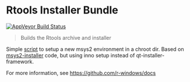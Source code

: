 # Rtools Installer Bundle 

[![AppVeyor Build Status](https://ci.appveyor.com/api/projects/status/github/r-windows/rtools-installer?svg=true)](https://ci.appveyor.com/project/jeroen/rtools-installer) 

> Builds the Rtools archive and installer

Simple [script](make-rtools-chroot.sh) to setup a new msys2 environment in a chroot dir. Based on [msys2-installer](https://github.com/msys2/msys2-installer) code, but using inno setup instead of qt-installer-framework.

For more information, see https://github.com/r-windows/docs
